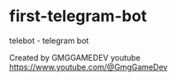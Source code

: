 # first-telegram-bot
telebot - telegram bot

Created by GMGGAMEDEV
youtube https://www.youtube.com/@GmgGameDev
